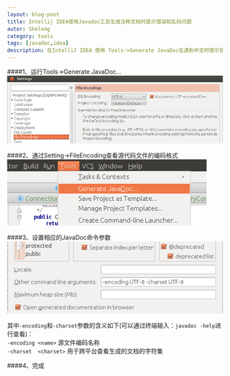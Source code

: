 ```yaml
---
layout: blog-post
title: Intellij IDEA使用Javadoc工具生成注释文档时提示错误和乱码问题
autor: Sheleng
category: tools
tags: [javadoc,idea]
description: 在IntelliJ IDEA 使用 Tools->Generate JavaDoc在遇到中文时提示错误和乱码问题的解决办法。
---
```


####1、运行Tools->Generate JavaDoc...
![](/public/images/posts/tools/2014-07-28-idea-javadoc-tool/file-encodings.png) 

####2、通过Setting->FileEncoding查看源代码文件的编码格式
![](/public/images/posts/tools/2014-07-28-idea-javadoc-tool/generate-javadoc.png) 

####3、设置相应的JavaDoc命令参数 
![](/public/images/posts/tools/2014-07-28-idea-javadoc-tool/set-arguments.png) 
 
其中`-encoding`和`-charset`参数的含义如下(可以通过终端输入：`javadoc -help`进行查看)：  
`-encoding <name>`			源文件编码名称  
`-charset  <charset>` 		用于跨平台查看生成的文档的字符集 

####4、完成
